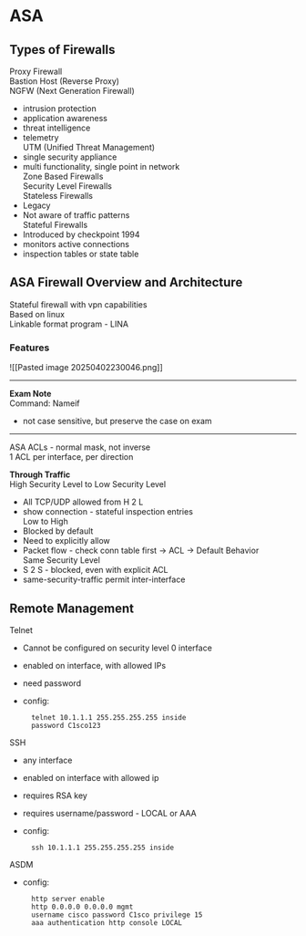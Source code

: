 # ASA

## **Types of Firewalls**  
Proxy Firewall  
Bastion Host (Reverse Proxy)  
NGFW (Next Generation Firewall)  
- intrusion protection  
- application awareness  
- threat intelligence  
- telemetry  
UTM (Unified Threat Management)  
- single security appliance  
- multi functionality, single point in network  
Zone Based Firewalls  
Security Level Firewalls  
Stateless Firewalls  
- Legacy  
- Not aware of traffic patterns  
Stateful Firewalls  
- Introduced by checkpoint 1994  
- monitors active connections  
- inspection tables or state table  

## **ASA Firewall Overview and Architecture**  
Stateful firewall with vpn capabilities  
Based on linux  
Linkable format program - LINA  

### Features  
  
![[Pasted image 20250402230046.png]]

---

**Exam Note**  
Command: Nameif  
- not case sensitive, but preserve the case on exam  

---

ASA ACLs - normal mask, not inverse  
1 ACL per interface, per direction  

**Through Traffic**  
High Security Level to Low Security Level  
- All TCP/UDP allowed from H 2 L  
- show connection - stateful inspection entries  
Low to High  
- Blocked by default  
- Need to explicitly allow  
- Packet flow - check conn table first -> ACL -> Default Behavior  
Same Security Level  
- S 2 S - blocked, even with explicit ACL  
- same-security-traffic permit inter-interface  
 
## **Remote Management**  
Telnet  
- Cannot be configured on security level 0 interface  
- enabled on interface, with allowed IPs  
- need password  
- config:
		
		telnet 10.1.1.1 255.255.255.255 inside
		password C1sco123
		
SSH
- any interface
- enabled on interface with allowed ip
- requires RSA key
- requires username/password - LOCAL or AAA
- config:
	
		ssh 10.1.1.1 255.255.255.255 inside
		
ASDM
- config:
	
		http server enable
		http 0.0.0.0 0.0.0.0 mgmt
		username cisco password C1sco privilege 15
		aaa authentication http console LOCAL
	